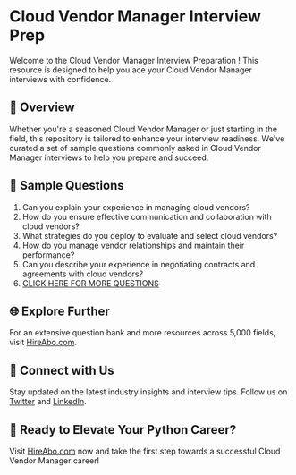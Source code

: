 # Cloud Vendor Manager Interview Prep

Welcome to the Cloud Vendor Manager Interview Preparation ! This resource is designed to help you ace your Cloud Vendor Manager interviews with confidence.

## 🚀 Overview

Whether you're a seasoned Cloud Vendor Manager or just starting in the field, this repository is tailored to enhance your interview readiness. We've curated a set of sample questions commonly asked in Cloud Vendor Manager interviews to help you prepare and succeed.

## 📝 Sample Questions

1. Can you explain your experience in managing cloud vendors?
2. How do you ensure effective communication and collaboration with cloud vendors?
3. What strategies do you deploy to evaluate and select cloud vendors?
4. How do you manage vendor relationships and maintain their performance?
5. Can you describe your experience in negotiating contracts and agreements with cloud vendors?
6. [CLICK HERE FOR MORE QUESTIONS](https://hireabo.com/job/0_4_30/Cloud%20Vendor%20Manager)

## 🌐 Explore Further

For an extensive question bank and more resources across 5,000 fields, visit [HireAbo.com](https://www.hireabo.com).

## 📱 Connect with Us

Stay updated on the latest industry insights and interview tips. Follow us on [Twitter](https://twitter.com/hireabo) and [LinkedIn](https://www.linkedin.com/in/hire-abo-3609972a8/).

## 🚀 Ready to Elevate Your Python Career?

Visit [HireAbo.com](https://www.hireabo.com) now and take the first step towards a successful Cloud Vendor Manager career!